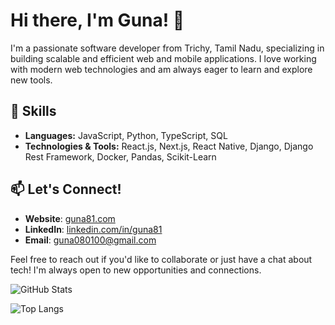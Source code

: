 # Hi there, I'm Guna! 👋

I'm a passionate software developer from Trichy, Tamil Nadu, specializing in building scalable and efficient web and mobile applications. I love working with modern web technologies and am always eager to learn and explore new tools.

## 🚀 Skills

- **Languages:** JavaScript, Python, TypeScript, SQL
- **Technologies & Tools:** React.js, Next.js, React Native, Django, Django Rest Framework, Docker, Pandas, Scikit-Learn

## 📫 Let's Connect!

- **Website**: [guna81.com](http://www.guna81.com)
- **LinkedIn**: [linkedin.com/in/guna81](https://www.linkedin.com/in/guna81)
- **Email**: guna080100@gmail.com

Feel free to reach out if you'd like to collaborate or just have a chat about tech! I'm always open to new opportunities and connections.

![GitHub Stats](https://github-readme-stats.vercel.app/api?username=guna81&show_icons=true&theme=radical)

![Top Langs](https://github-readme-stats.vercel.app/api/top-langs/?username=guna81&layout=compact&theme=radical)

